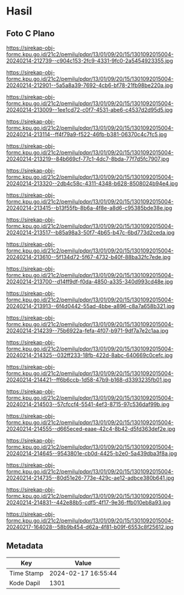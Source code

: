 # Hasil

## Foto C Plano

https://sirekap-obj-formc.kpu.go.id/21c2/pemilu/pdpr/13/01/09/20/15/1301092015004-20240214-212739--c904c153-2fc9-4331-9fc0-2a5454923355.jpg

https://sirekap-obj-formc.kpu.go.id/21c2/pemilu/pdpr/13/01/09/20/15/1301092015004-20240214-212901--5a5a8a39-7692-4cb6-bf78-21fb98be220a.jpg

https://sirekap-obj-formc.kpu.go.id/21c2/pemilu/pdpr/13/01/09/20/15/1301092015004-20240214-213009--1ee1cd72-c0f7-4531-abe6-c4537d2d95d5.jpg

https://sirekap-obj-formc.kpu.go.id/21c2/pemilu/pdpr/13/01/09/20/15/1301092015004-20240214-213114--ff4f79a9-f522-46fb-b381-06370c4c7fc5.jpg

https://sirekap-obj-formc.kpu.go.id/21c2/pemilu/pdpr/13/01/09/20/15/1301092015004-20240214-213219--84b669cf-77c1-4dc7-8bda-77f7d5fc7907.jpg

https://sirekap-obj-formc.kpu.go.id/21c2/pemilu/pdpr/13/01/09/20/15/1301092015004-20240214-213320--2db4c58c-4311-4348-b628-8508024b94e4.jpg

https://sirekap-obj-formc.kpu.go.id/21c2/pemilu/pdpr/13/01/09/20/15/1301092015004-20240214-213415--b13f55fb-8b6a-4f8e-a8d6-c95385bde38e.jpg

https://sirekap-obj-formc.kpu.go.id/21c2/pemilu/pdpr/13/01/09/20/15/1301092015004-20240214-213517--b85a98a3-50f7-4b65-b47c-6bd773d2ceda.jpg

https://sirekap-obj-formc.kpu.go.id/21c2/pemilu/pdpr/13/01/09/20/15/1301092015004-20240214-213610--5f134d72-5f67-4732-b40f-88ba32fc7ede.jpg

https://sirekap-obj-formc.kpu.go.id/21c2/pemilu/pdpr/13/01/09/20/15/1301092015004-20240214-213700--d14ff9df-f0da-4850-a335-340d993cd48e.jpg

https://sirekap-obj-formc.kpu.go.id/21c2/pemilu/pdpr/13/01/09/20/15/1301092015004-20240214-213913--6f4d0442-55ad-4bbe-a896-c8a7a658b321.jpg

https://sirekap-obj-formc.kpu.go.id/21c2/pemilu/pdpr/13/01/09/20/15/1301092015004-20240214-214239--75b6922a-fefa-4f07-b971-9df7a7e2c1aa.jpg

https://sirekap-obj-formc.kpu.go.id/21c2/pemilu/pdpr/13/01/09/20/15/1301092015004-20240214-214325--032ff233-18fb-422d-8abc-640669c0cefc.jpg

https://sirekap-obj-formc.kpu.go.id/21c2/pemilu/pdpr/13/01/09/20/15/1301092015004-20240214-214421--ff6b6ccb-1d58-47b9-b168-d3393235fb01.jpg

https://sirekap-obj-formc.kpu.go.id/21c2/pemilu/pdpr/13/01/09/20/15/1301092015004-20240214-214503--57cfccf4-5541-4ef3-8715-97c536daf99b.jpg

https://sirekap-obj-formc.kpu.go.id/21c2/pemilu/pdpr/13/01/09/20/15/1301092015004-20240214-214555--d665eced-eaae-42c4-8b42-d5fd363def2e.jpg

https://sirekap-obj-formc.kpu.go.id/21c2/pemilu/pdpr/13/01/09/20/15/1301092015004-20240214-214645--9543801e-cb0d-4425-b2e0-5a439dba3f8a.jpg

https://sirekap-obj-formc.kpu.go.id/21c2/pemilu/pdpr/13/01/09/20/15/1301092015004-20240214-214735--80d51e26-773e-429c-ae12-adbce380b641.jpg

https://sirekap-obj-formc.kpu.go.id/21c2/pemilu/pdpr/13/01/09/20/15/1301092015004-20240214-214831--442e88b5-cdf5-4f17-9e36-ffb010eb8a93.jpg

https://sirekap-obj-formc.kpu.go.id/21c2/pemilu/pdpr/13/01/09/20/15/1301092015004-20240217-164028--58b9b454-d62a-4f81-b09f-6553c8f25612.jpg


## Metadata

| Key        | Value               |
| ---------- | ------------------- |
| Time Stamp | 2024-02-17 16:55:44 |
| Kode Dapil | 1301                |



